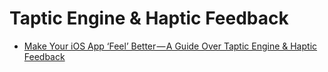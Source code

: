 #  Taptic Engine & Haptic Feedback

- [Make Your iOS App ‘Feel’ Better — A Guide Over Taptic Engine & Haptic Feedback](https://medium.com/@sdrzn/make-your-ios-app-feel-better-a-comprehensive-guide-over-taptic-engine-and-haptic-feedback-724dec425f10)
